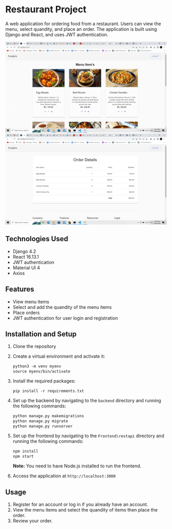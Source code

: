 

# Restaurant Project

A web application for ordering food from a restaurant. Users can view the menu, select quandity, and place an order. The application is built using Django and React, and uses JWT authentication.

![plot](https://github.com/RENJITHVS/Restaurant_project/blob/main/Frontend/restapi/src/assets/img1.png?raw=true)
![plot](https://github.com/RENJITHVS/Restaurant_project/blob/main/Frontend/restapi/src/assets/img2.png?raw=true)

## Technologies Used

- Django 4.2
- React 16.13.1
- JWT authentication
- Material UI 4
- Axios

## Features

- View menu items
- Select and add the quandity of the menu items
- Place orders
- JWT authentication for user login and registration

## Installation and Setup

1. Clone the repository
2. Create a virtual environment and activate it:
   ```
   python3 -m venv myenv
   source myenv/bin/activate
   ```
3. Install the required packages:
   ```
   pip install -r requirements.txt
   ```
4. Set up the backend by navigating to the `backend` directory and running the following commands:
   ```
   python manage.py makemigrations
   python manage.py migrate
   python manage.py runserver
   ```
5. Set up the frontend by navigating to the `Frontend\restapi` directory and running the following commands:
   ```
   npm install
   npm start
   ```
   **Note:** You need to have Node.js installed to run the frontend.

6. Access the application at `http://localhost:3000`

## Usage

1. Register for an account or log in if you already have an account.
2. View the menu items and select the quandity of items then place the order.
3. Review your order.
